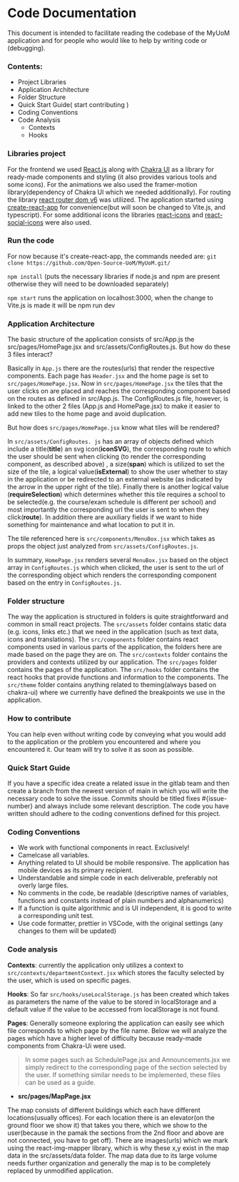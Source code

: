 # Code Documentation

This document is intended to facilitate reading the codebase of the MyUoM application and for people who would like to help by writing code or (debugging).

### Contents:

- Project Libraries
- Application Architecture
- Folder Structure
- Quick Start Guide( start contributing )
- Coding Conventions
- Code Analysis
  - Contexts
  - Hooks

### Libraries project

For the frontend we used [React.js](https://react.dev/learn) along with [Chakra UI](https://chakra-ui.com/) as a library for ready-made components and styling (it also provides various tools and some icons).
For the animations we also used the framer-motion library(dependency of Chakra UI which we needed additionally). For routing the library [react router dom v6](https://reactrouter.com/en/v6.3.0/getting-started/overview) was utilized.
The application started using [create-react-app](https://create-react-app.dev/) for convenience(but will soon be changed to Vite.js, and typescript).
For some additional icons the libraries [react-icons](https://react-icons.github.io/react-icons/) and [react-social-icons](https://www.npmjs.com/package/react-social-icons) were also used.

### Run the code

For now because it's create-react-app, the commands needed are:
`git clone https://github.com/Open-Source-UoM/MyUoM.git/`

`npm install` (puts the necessary libraries if node.js and npm are present otherwise they will need to be downloaded separately)

`npm start` runs the application on localhost:3000, when the change to Vite.js is made it will be npm run dev

### Application Architecture

The basic structure of the application consists of src/App.js the src/pages/HomePage.jsx and src/assets/ConfigRoutes.js.
But how do these 3 files interact?

Basically in `App.js` there are the routes(urls) that render the respective components. Each page has `Header.jsx` and the home page is set to `src/pages/HomePage.jsx`. Now in `src/pages/HomePage.jsx` the tiles that the user clicks on are placed and reaches the corresponding component based on the routes as defined in src/App.js. The ConfigRoutes.js file, however, is linked to the other 2 files (App.js and HomePage.jsx) to make it easier to add new tiles to the home page and avoid duplication.

But how does `src/pages/HomePage.jsx` know what tiles will be rendered?

In `src/assets/ConfigRoutes. js` has an array of objects defined which include a title(**title**) an svg icon(**iconSVG**), the corresponding route to which the user should be sent when clicking (to render the corresponding component, as described above) , a size(**span**) which is utilized to set the size of the tile, a logical value(**isExternal**) to show the user whether to stay in the application or be redirected to an external website (as indicated by the arrow in the upper right of the tile). Finally there is another logical value (**requireSelection**) which determines whether this tile requires a school to be selected(e.g. the course/exam schedule is different per school) and most importantly the corresponding url the user is sent to when they click(**route**). In addition there are auxiliary fields if we want to hide something for maintenance and what location to put it in.

The tile referenced here is `src/components/MenuBox.jsx` which takes as props the object just analyzed from `src/assets/ConfigRoutes.js`.

In summary, `HomePage.jsx` renders several `MenuBox.jsx` based on the object array in `ConfigRoutes.js` which when clicked, the user is sent to the url of the corresponding object which renders the corresponding component based on the entry in `ConfigRoutes.js`.

### Folder structure

The way the application is structured in folders is quite straightforward and common in small react projects.
The `src/assets` folder contains static data (e.g. icons, links etc.) that we need in the application (such as text data, icons and translations).
The `src/components` folder contains react components used in various parts of the application, the folders here are made based on the page they are on.
The `src/contexts` folder contains the providers and contexts utilized by our application.
The `src/pages` folder contains the pages of the application.
The `src/hooks` folder contains the react hooks that provide functions and information to the components.
The `src/theme` folder contains anything related to theming(always based on chakra-ui) where we currently have defined the breakpoints we use in the application.

### How to contribute

You can help even without writing code by conveying what you would add to the application or the problem you encountered and where you encountered it. Our team will try to solve it as soon as possible.

### Quick Start Guide

If you have a specific idea create a related issue in the gitlab team and then create a branch from the newest version of main in which you will write the necessary code to solve the issue. Commits should be titled fixes #{issue-number} and always include some relevant description. The code you have written should adhere to the coding conventions defined for this project.

### Coding Conventions

- We work with functional components in react. Exclusively!
- Camelcase all variables.
- Anything related to UI should be mobile responsive. The application has mobile devices as its primary recipient.
- Understandable and simple code in each deliverable, preferably not overly large files.
- No comments in the code, be readable (descriptive names of variables, functions and constants instead of plain numbers and alphanumerics)
- If a function is quite algorithmic and is UI independent, it is good to write a corresponding unit test.
- Use code formatter, prettier in VSCode, with the original settings (any changes to them will be updated)

### Code analysis

**Contexts**: currently the application only utilizes a context to `src/contexts/departmentContext.jsx` which stores the faculty selected by the user, which is used on specific pages.

**Hooks**: So far `src/hooks/useLocalStorage.js` has been created which takes as parameters the name of the value to be stored in localStorage and a default value if the value to be accessed from localStorage is not found.

**Pages**:
Generally someone exploring the application can easily see which file corresponds to which page by the file name. Below we will analyze the pages which have a higher level of difficulty because ready-made components from Chakra-Ui were used.

> In some pages such as SchedulePage.jsx and Announcements.jsx we simply redirect to the corresponding page of the section selected by the user. If something similar needs to be implemented, these files can be used as a guide.

- **src/pages/MapPage.jsx**

The map consists of different buildings which each have different locations(usually offices). For each location there is an elevator(on the ground floor we show it) that takes you there, which we show to the user(because in the pamak the sections from the 2nd floor and above are not connected, you have to get off). There are images(urls) which we mark using the react-img-mapper library, which is why these x,y exist in the map data in the src/assets/data folder.
The map data due to its large volume needs further organization and generally the map is to be completely replaced by unmodified application.
